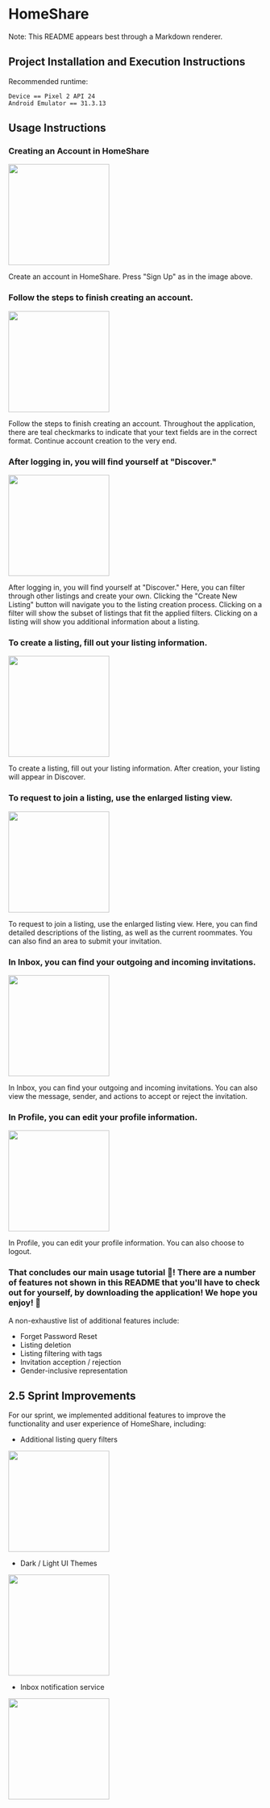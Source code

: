 # HomeShare
Note: This README appears best through a Markdown renderer.

## Project Installation and Execution Instructions
Recommended runtime:
```
Device == Pixel 2 API 24
Android Emulator == 31.3.13
```

## Usage Instructions
### Creating an Account in HomeShare

<img src="https://i.imgur.com/6TPbCul.png" width=200>

Create an account in HomeShare. Press "Sign Up" as in the image above.

### Follow the steps to finish creating an account.

<img src="https://i.imgur.com/VHhplHy.png" width=200>

Follow the steps to finish creating an account. Throughout the application, there are teal checkmarks to indicate that your text fields are in the correct format. Continue account creation to the very end.

### After logging in, you will find yourself at "Discover."

<img src="https://i.imgur.com/3aJQ2AW.png" width=200>

After logging in, you will find yourself at "Discover." Here, you can filter through other listings and create your own. Clicking the "Create New Listing" button will navigate you to the listing creation process. Clicking on a filter will show the subset of listings that fit the applied filters. Clicking on a listing will show you additional information about a listing.

### To create a listing, fill out your listing information.

<img src="https://i.imgur.com/ppgESUD.png" width=200>

To create a listing, fill out your listing information. After creation, your listing will appear in Discover.

### To request to join a listing, use the enlarged listing view.

<img src="https://i.imgur.com/emHds22.png" width=200>

To request to join a listing, use the enlarged listing view. Here, you can find detailed descriptions of the listing, as well as the current roommates. You can also find an area to submit your invitation.

### In Inbox, you can find your outgoing and incoming invitations.

<img src="https://i.imgur.com/4J0uHL2.png" width=200>

In Inbox, you can find your outgoing and incoming invitations. You can also view the message, sender, and actions to accept or reject the invitation.

### In Profile, you can edit your profile information.

<img src="https://i.imgur.com/cyzO516.png" width=200>

In Profile, you can edit your profile information. You can also choose to logout.

### That concludes our main usage tutorial 🎉! There are a number of features not shown in this README that you'll have to check out for yourself, by downloading the application! We hope you enjoy! 👋

A non-exhaustive list of additional features include:
- Forget Password Reset
- Listing deletion
- Listing filtering with tags
- Invitation acception / rejection
- Gender-inclusive representation

## 2.5 Sprint Improvements

For our sprint, we implemented additional features to improve the functionality and user experience of HomeShare, including:
- Additional listing query filters

<img src="https://i.imgur.com/rNsHP1Q.png" width=200>

- Dark / Light UI Themes

<img src="https://i.imgur.com/8zn3xPx.png" width=200>

- Inbox notification service

<img src="https://i.imgur.com/A06yo0F.png" width=200>
